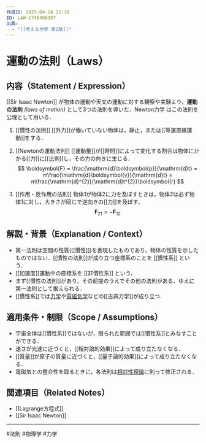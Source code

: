```yaml
---
作成日: 2025-04-24 21:39
ID: LAW-1745498397
出典:
  - "[[考える力学 第2版]]"
---
```


# 運動の法則（Laws）

## 内容（Statement / Expression）

[[Sir Isaac Newton]] が物体の運動や天文の運動に対する観察や実験より，**運動の法則** *(laws of motion)* として3つの法則を導いた．Newton力学 はこの法則を公理として用いる．

1. [[慣性の法則]] 
	[[外力]]が働いていない物体は，静止，または[[等速直線運動]]をする．
	
2. [[Newtonの運動法則]]
	[[運動量]]が[[時間]]によって変化する割合は物体にかかる[[力]]に[[比例]]し，その力の向きに生じる．$$
	\boldsymbol{F} 
	= \frac{\mathrm{d}\boldsymbol{p}}{\mathrm{d}t}
	= m\frac{\mathrm{d}\boldsymbol{v}}{\mathrm{d}t}
	= m\frac{\mathrm{d}^{2}}{\mathrm{d}t^{2}}\boldsymbol{r}
	$$
3. [[作用・反作用の法則]]
	物体1が物体2に力を及ぼすときは，物体2は必ず物体1に対し，大きさが同じで逆向きの[[力]]を及ぼす．$$
	\boldsymbol{F}_{21} = - \boldsymbol{F}_{12}
	$$

## 解説・背景（Explanation / Context）

- 第一法則は空間の性質([[慣性]])を表現したものであり，物体の性質を示したものではない．[[慣性の法則]]が成り立つ座標系のことを [[慣性系]] という．
- [[加速度]]運動中の座標系を [[非慣性系]] という．
- まず[[慣性の法則]]があり，その前提のうえでその他の法則がある．ゆえに第一法則として据えられる．
- [[慣性系]]では[力学](HUB-力学)や[電磁気学](HUB-電磁気学)などの[[古典力学]]が成り立つ．
## 適用条件・制限（Scope / Assumptions）

- 宇宙全体は[[慣性系]]ではないが，限られた範囲では[[慣性系]]とみなすことができる．
- 速さが光速に近づくと，[[相対論的効果]]によって成り立たなくなる．
- [[質量]]が原子の質量に近づくと，[[量子論的効果]]によって成り立たなくなる．
- 電磁気との整合性を取るときに，各法則は[相対性理論](HUB-相対性理論)に則って修正される．

## 関連項目（Related Notes）

- [[Lagrange方程式]]
- [[Sir Isaac Newton]]

---
#法則 #物理学 #力学 
